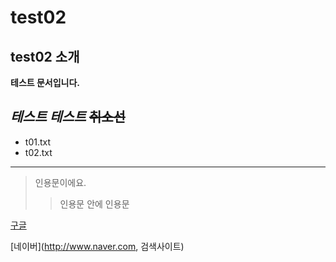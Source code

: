 # test02

## test02 소개

**테스트 문서입니다.**

*테스트*
***테스트***
~~취소선~~
---
- t01.txt
- t02.txt
* * *
> 인용문이에요.
>> 인용문 안에 인용문

[구글](http://www.google.com)

[네이버](http://www.naver.com, 검색사이트)
